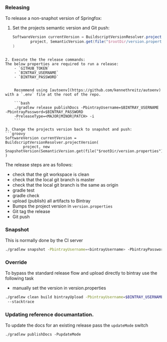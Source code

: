 ### Releasing 

To release a non-snaphot version of Springfox:

1. Set the projects semantic version and Git push:
    ```groovy
    SoftwareVersion currentVersion = BuildscriptVersionResolver.projectVersion(
            project, SemanticVersion.get(file("$rootDir/version.properties"))
    )
```

2. Execute the the release commands:
The below properties are required to run a release:
    - `GITHUB_TOKEN`
    - `BINTRAY_USERNAME` 
    - `BINTRAY_PASSWORD`
    
    
    Recommend using [autoenv](https://github.com/kennethreitz/autoenv) with a `.env` file at the root of the repo. 

    ```bash
    ./gradlew release publishDocs -PbintrayUsername=$BINTRAY_USERNAME -PbintrayPassword=$BINTRAY_PASSWORD 
    -PreleaseType=<MAJOR|MINOR|PATCH> -i
    ```

3. Change the projects version back to snapshot and push:
```groovy
SoftwareVersion currentVersion = BuildscriptVersionResolver.projectVersion(
        project, new SnapshotVersion(SemanticVersion.get(file("$rootDir/version.properties")))
)
```

The release steps are as follows:
- check that the git workspace is clean
- check that the local git branch is master
- check that the local git branch is the same as origin
- gradle test
- gradle check
- upload (publish) all artifacts to Bintray
- Bumps the project version in `version.properties`
- Git tag the release
- Git push

### Snapshot
This is normally done by the CI server
```bash
./gradlew snapshot -PbintrayUsername=<bintrayUsername> -PbintrayPassword=<bintrayPassword>
```

### Override 
To bypass the standard release flow and upload directly to bintray use the following task
- manually set the version in version.properties
```bash
./gradlew clean build bintrayUpload -PbintrayUsername=$BINTRAY_USERNAME -PbintrayPassword=$BINTRAY_PASSWORD -PreleaseType=<MAJOR|MINOR|PATCH>
 --stacktrace
```

### Updating reference documantation.
To update the docs for an existing release pass the `updateMode` switch
```
./gradlew publishDocs -PupdateMode
```